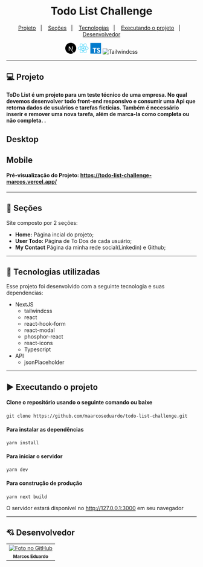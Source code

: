 <h1 align="center">
  Todo List Challenge
</h1>

<p align="center">
  <a href="#-projeto">Projeto</a>&nbsp;&nbsp;&nbsp;|&nbsp;&nbsp;&nbsp;
  <a href="#-seções">Seções</a>&nbsp;&nbsp;&nbsp;|&nbsp;&nbsp;&nbsp;
  <a href="#-tecnologias-utilizadas">Tecnologias</a>&nbsp;&nbsp;&nbsp;|&nbsp;&nbsp;&nbsp;
  <a href="#%EF%B8%8F-executando-o-projeto">Executando o projeto</a>&nbsp;&nbsp;&nbsp;|&nbsp;&nbsp;&nbsp;
  <a href="#-desenvolvedor">Desenvolvedor</a>
</p>

<p align="center">
  <img alt="NextJS" width="29" src="https://raw.githubusercontent.com/devicons/devicon/master/icons/nextjs/nextjs-original.svg">
  
  <img alt="ReactJS"  width="29" src="https://raw.githubusercontent.com/devicons/devicon/master/icons/react/react-original.svg">
  
  <img alt="Typescript" width="29" src="https://raw.githubusercontent.com/devicons/devicon/master/icons/typescript/typescript-plain.svg">

  <img alt="Tailwindcss" width="29" src="https://camo.githubusercontent.com/bdedcbc949feefecc3ff98f7e655ee8151b522e2f32196c648620f5366d909d5/68747470733a2f2f63646e2e6a7364656c6976722e6e65742f67682f64657669636f6e732f64657669636f6e2f69636f6e732f7461696c77696e646373732f7461696c77696e646373732d706c61696e2e737667">
</p>

---

## 💻 Projeto

**ToDo List é um projeto para um teste técnico de uma empresa. No qual devemos desenvolver todo front-end responsivo e consumir uma Api que retorna dados de usuários e tarefas fictícias. Também é necessário inserir e remover uma nova tarefa, além de marca-la como completa ou não completa. .**

## Desktop

## Mobile


#### Pré-visualização do Projeto: https://todo-list-challenge-marcos.vercel.app/
---

## 📌 Seções
Site composto por 2 seções:

- **Home:** Página incial do projeto;
- **User Todo:** Página de To Dos de cada usuário;
- **My Contact** Página da minha rede social(Linkedin) e Github;

---

## 🚀 Tecnologias utilizadas
Esse projeto foi desenvolvido com a seguinte tecnologia e suas dependencias:

- NextJS
    - tailwindcss
    - react
    - react-hook-form
    - react-modal
    - phosphor-react
    - react-icons
    - Typescript
- API
    - jsonPlaceholder
    
---

## ▶️ Executando o projeto

#### Clone o repositório usando o seguinte comando ou baixe

```
git clone https://github.com/maarcoseduardo/todo-list-challenge.git
```

#### Para instalar as dependências

```
yarn install
```

#### Para iniciar o servidor

```
yarn dev
```

#### Para construção de produção

```
yarn next build
```

O servidor estará disponível no http://127.0.0.1:3000 em seu navegador

---

## 💘 Desenvolvedor<br>
<table>
  <tr>
    <td align="center">
      <a href="https://github.com/maarcoseduardo">
        <img src="https://avatars.githubusercontent.com/u/59845705?v=4" width="100" alt="Foto no GitHub"/><br>
        <sub>
          <b>Marcos Eduardo</b>
        </sub>
      </a>
    </td>
  </tr>
</table>